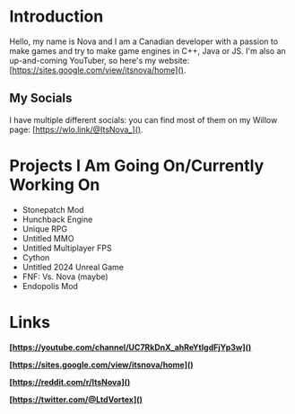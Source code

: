 # Introduction

Hello, my name is Nova and I am a Canadian developer with a passion to make games and try to make game engines in C++, Java or JS.
I'm also an up-and-coming YouTuber, so here's my website: [https://sites.google.com/view/itsnova/home]().

## My Socials
I have multiple different socials: you can find most of them on my Willow page: [https://wlo.link/@ItsNova_]().

# Projects I Am Going On/Currently Working On

* Stonepatch Mod
* Hunchback Engine
* Unique RPG
* Untitled MMO
* Untitled Multiplayer FPS
* Cython
* Untitled 2024 Unreal Game
* FNF: Vs. Nova (maybe)
* Endopolis Mod

# Links

**[https://youtube.com/channel/UC7RkDnX_ahReYtlgdFjYp3w]()**

**[https://sites.google.com/view/itsnova/home]()**

**[https://reddit.com/r/ItsNova]()**

**[https://twitter.com/@LtdVortex]()**
